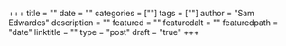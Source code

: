 +++
title = ""
date = ""
categories = [""]
tags = [""]
author = "Sam Edwardes"
description = ""
featured = ""
featuredalt = ""
featuredpath = "date"
linktitle = ""
type = "post"
draft = "true"
+++